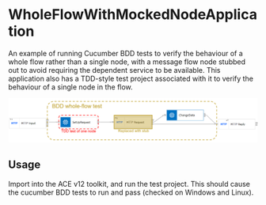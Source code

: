 # WholeFlowWithMockedNodeApplication

An example of running Cucumber BDD tests to verify the behaviour of a whole flow
rather than a single node, with a message flow node stubbed out to avoid requiring
the dependent service to be available. This application also has a TDD-style test
project associated with it to verify the behaviour of a single node in the flow.

![Flow overview](bdd-with-tdd-and-mock.png)

## Usage 

Import into the ACE v12 toolkit, and run the test project. This should cause the cucumber BDD tests to run 
and pass (checked on Windows and Linux).
